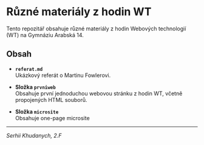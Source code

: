 # Různé materiály z hodin WT

Tento repozitář obsahuje různé materiály z hodin Webových technologií (WT) na Gymnáziu Arabská 14.

## Obsah

- **`referat.md`**  
  Ukázkový referát o Martinu Fowlerovi.

- **Složka `prvniweb`**  
  Obsahuje první jednoduchou webovou stránku z hodin WT, včetně propojených HTML souborů.

- **Složka `microsite`**  
  Obsahuje one-page microsite
---

*Serhii Khudanych, 2.F*
